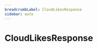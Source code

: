 ```yaml
---
breadcrumbLabel: CloudLikesResponse
sidebar: auto
---
```


# CloudLikesResponse

<ProxySummary/>

<ApiDocs/>
